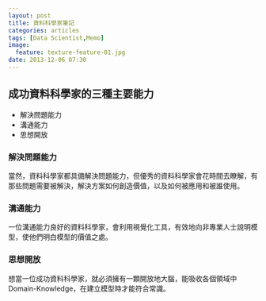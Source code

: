 ```yaml
---
layout: post
title: 資料科學家筆記
categories: articles
tags: [Data Scientist,Memo]
image:
  feature: texture-feature-01.jpg
date: 2013-12-06 07:30
---
```

## 成功資料科學家的三種主要能力
* 解決問題能力
* 溝通能力
* 思想開放

<!-- more -->

### 解決問題能力
當然，資料科學家都具備解決問題能力，但優秀的資料科學家會花時間去瞭解，有那些問題需要被解決，解決方案如何創造價值，以及如何被應用和被誰使用。

### 溝通能力

一位溝通能力良好的資料科學家，會利用視覺化工具，有效地向非專業人士說明模型，使他們明白模型的價值之處。

### 思想開放

想當一位成功資料科學家，就必須擁有一顆開放地大腦，能吸收各個領域中Domain-Knowledge，在建立模型時才能符合常識。